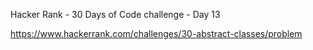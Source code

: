Hacker Rank - 30 Days of Code challenge - Day 13

https://www.hackerrank.com/challenges/30-abstract-classes/problem
